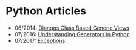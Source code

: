 # Python Articles

- 06/2014: [Djangos Class Based Generic Views](python/djangos_class_based_generic_views/djangos_class_based_generic_views.md)
- 07/2016: [Understanding Generators in Python](python/generators/python_generators.md)
- 07/2017: [Exceptions](python/exceptions/python_exceptions.md)
